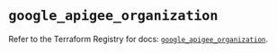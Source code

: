 # `google_apigee_organization`

Refer to the Terraform Registry for docs: [`google_apigee_organization`](https://registry.terraform.io/providers/hashicorp/google/6.47.0/docs/resources/apigee_organization).
